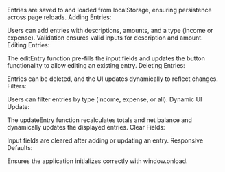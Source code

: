 
Entries are saved to and loaded from localStorage, ensuring persistence across page reloads.
Adding Entries:

Users can add entries with descriptions, amounts, and a type (income or expense).
Validation ensures valid inputs for description and amount.
Editing Entries:

The editEntry function pre-fills the input fields and updates the button functionality to allow editing an existing entry.
Deleting Entries:

Entries can be deleted, and the UI updates dynamically to reflect changes.
Filters:

Users can filter entries by type (income, expense, or all).
Dynamic UI Update:

The updateEntry function recalculates totals and net balance and dynamically updates the displayed entries.
Clear Fields:

Input fields are cleared after adding or updating an entry.
Responsive Defaults:

Ensures the application initializes correctly with window.onload.
